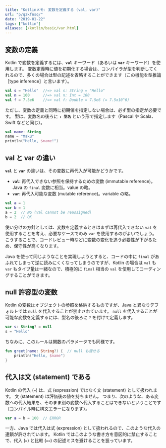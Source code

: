```yaml
---
title: "Kotlinメモ: 変数を定義する (val, var)"
url: "p/qzkfnsq/"
date: "2019-01-22"
tags: ["kotlin"]
aliases: [/kotlin/basic/var.html]
---
```


変数の定義
---

Kotlin で変数を定義するには、**`val`** キーワード（あるいは **`var`** キーワード）を使用します。
変数定義時に値を初期化する場合は、コンパイラが型を判断してくれるので、多くの場合は型の記述を省略することができます（この機能を型推論［type inference］と言います）。

```kotlin
val s = "Hello"  //=> val s: String = "Hello"
val n = 100      //=> val n: Int = 100
val f = 7.5e6    //=> val f: Double = 7.5e6 (= 7.5x10^6)
```

ただし、変数の定義と同時に初期値を指定しない場合は、必ず型の指定が必要です。
型は、変数名の後ろに **`: 型名`** という形で指定します（Pascal や Scala、Swift などと同じ）。

```kotlin
val name: String
name = "Maku"
println("Hello, $name!")
```


val と var の違い
---

**`val`** と **`var`** の違いは、その変数に再代入が可能かどうかです。

* **`val`**: 再代入できない参照を保持するための変数 (immutable reference)。Java の `final` 変数に相当。value の略。
* **`var`**: 再代入可能な変数 (mutable reference)。variable の略。

```kotlin
val a = 1
var b = 1
a = 2  // NG (Val cannot be reassigned)
b = 2  // OK
```

使い分けの方針としては、変数を定義するときはまずは再代入できない `val` を使用することを考え、必要なケースでのみ `var` を使用するのがよいでしょう。
こうすることで、コードレビュー時などに変数の変化を追う必要性が下がるため、保守性が高くなります。

Java を使って同じようなことを実現しようとすると、コードの中に `final` があふれてしまって逆に読みにくくなってしまうのですが、Kotlin の場合は `val` も `var` もタイプ量は一緒なので、積極的に `final` 相当の `val` を使用してコーディングすることができます。


null 許容型の変数
---

Kotlin の変数はオブジェクトの参照を格納するものですが、Java と異なりデフォルトでは `null` を代入することが禁止されています。
`null` を代入することが可能な変数を定義するには、型名の後ろに `?` を付けて定義します。

```kotlin
var s: String? = null
s = "Hello"
```

ちなみに、このルールは関数のパラメータでも同様です。

```kotlin
fun greet(name: String?) {  // null も渡せる
    println("Hello, $name")
}
```


代入は文 (statement) である
----

Kotlin の代入 (`=`) は、式 (expression) ではなく文 (statement) として扱われます。
文 (statement) は評価後の値を持ちません。
つまり、次のような、ある変数への代入結果を、そのまま別の変数へ代入することはできないということです（コンパイル時に構文エラーになります）。

```kotlin
var a = b = 100  // ERROR
```

一方、Java では代入は式 (expression) として扱われるので、このような代入の連鎖が許されています。
Kotlin ではこのような書き方を意図的に禁止することで、代入 (`=`) と比較 (`==`) の記述ミスを避けることを狙っています。

